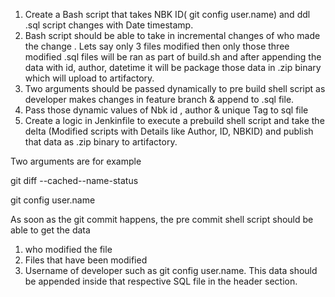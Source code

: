 1.	Create a Bash script that takes NBK ID( git config user.name) and ddl .sql script changes with Date timestamp.
2.	Bash script should be able to take in incremental changes of who made the change . Lets say only 3 files modified then only those three modified .sql files will be ran as part of build.sh and after appending the data with id, author, datetime it will be package those data in .zip binary which will upload to artifactory.
3.	Two arguments should be passed dynamically to pre build shell script as developer makes changes in feature branch & append to .sql file. 
4.	Pass those dynamic values of Nbk id , author & unique Tag to sql file
5.	Create a logic in Jenkinfile to execute a prebuild shell script and take the delta (Modified scripts with Details like Author, ID, NBKID) and publish that data as .zip binary to artifactory. 

Two arguments are for example

git diff --cached--name-status

git config user.name

As soon as the git commit happens, the pre commit shell script should be able to get the data 

1. who modified the file
2. Files that have been modified 
3. Username of developer such as git config user.name. This data should be appended inside that respective SQL file in the header section.



